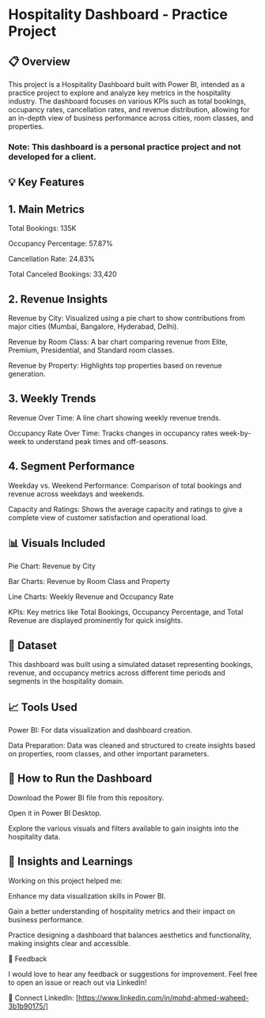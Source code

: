 # Hospitality Dashboard - Practice Project

## 📋 Overview
This project is a Hospitality Dashboard built with Power BI, intended as a practice project to explore and analyze key metrics in the hospitality industry. The dashboard focuses on various KPIs such as total bookings, occupancy rates, cancellation rates, and revenue distribution, allowing for an in-depth view of business performance across cities, room classes, and properties.

### Note: This dashboard is a personal practice project and not developed for a client.

## 💡 Key Features
## 1. Main Metrics
Total Bookings: 135K

Occupancy Percentage: 57.87%

Cancellation Rate: 24.83%

Total Canceled Bookings: 33,420
## 2. Revenue Insights
Revenue by City: Visualized using a pie chart to show contributions from major cities (Mumbai, Bangalore, Hyderabad, Delhi).

Revenue by Room Class: A bar chart comparing revenue from Elite, Premium, Presidential, and Standard room classes.

Revenue by Property: Highlights top properties based on revenue generation.

## 3. Weekly Trends
Revenue Over Time: A line chart showing weekly revenue trends.

Occupancy Rate Over Time: Tracks changes in occupancy rates week-by-week to understand peak times and off-seasons.
## 4. Segment Performance
Weekday vs. Weekend Performance: Comparison of total bookings and revenue across weekdays and weekends.

Capacity and Ratings: Shows the average capacity and ratings to give a complete view of customer satisfaction and operational load.
## 📊 Visuals Included
Pie Chart: Revenue by City

Bar Charts: Revenue by Room Class and Property

Line Charts: Weekly Revenue and Occupancy Rate

KPIs: Key metrics like Total Bookings, Occupancy Percentage, and Total Revenue are displayed prominently for quick insights.
## 📁 Dataset
This dashboard was built using a simulated dataset representing bookings, revenue, and occupancy metrics across different time periods and segments in the hospitality domain.
## 📈 Tools Used
Power BI: For data visualization and dashboard creation.

Data Preparation: Data was cleaned and structured to create insights based on properties, room classes, and other important parameters.
## 🚀 How to Run the Dashboard
Download the Power BI file from this repository.

Open it in Power BI Desktop.

Explore the various visuals and filters available to gain insights into the hospitality data.
## 📝 Insights and Learnings
Working on this project helped me:

Enhance my data visualization skills in Power BI.

Gain a better understanding of hospitality metrics and their impact on business performance.

Practice designing a dashboard that balances aesthetics and functionality, making insights clear and accessible.

🎉 Feedback

I would love to hear any feedback or suggestions for improvement. Feel free to open an issue or reach out via LinkedIn!

🔗 Connect
LinkedIn: [https://www.linkedin.com/in/mohd-ahmed-waheed-3b1b90175/]
